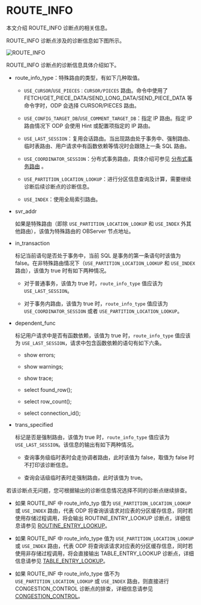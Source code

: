 # ROUTE_INFO

本文介绍 ROUTE_INFO 诊断点的相关信息。

ROUTE_INFO 诊断点涉及的诊断信息如下图所示。

![ROUTE_INFO](https://obbusiness-private.oss-cn-shanghai.aliyuncs.com/doc/img/odp/V4.2.0/zh-CN/900.o-m-guide/400.routing-diagnosis/300.route_info-01.png)

ROUTE_INFO 诊断点的诊断信息具体介绍如下。

* route_info_type：特殊路由的类型，有如下几种取值。

  * `USE_CURSOR`/`USE_PIECES：CURSOR/PIECES` 路由。命令中使用了 FETCH/GET_PIECE_DATA/SEND_LONG_DATA/SEND_PIECE_DATA 等命令字时，ODP 会选择 CURSOR/PIECES 路由。
  
  * `USE_CONFIG_TARGET_DB`/`USE_COMMENT_TARGET_DB`：指定 IP 路由。指定 IP 路由情况下 ODP 会使用 Hint 或配置项指定的 IP 路由。
  
  * `USE_LAST_SESSION`：复用会话路由。当出现路由处于事务中、强制路由、临时表路由、用户请求中有函数依赖等情况时会跟随上一条 SQL 路由。
  
  * `USE_COORDINATOR_SESSION`：分布式事务路由，具体介绍可参见 [分布式事务路由](../../../600.data-routing/400.intra-tenant-routing/800.distributed-transaction-routing.md) 。
  
  * `USE_PARTITION_LOCATION_LOOKUP`：进行分区信息查询及计算，需要继续诊断后续诊断点的诊断信息。
  
  * `USE_INDEX`：使用全局索引路由。

* svr_addr
  
  如果是特殊路由（即除 `USE_PARTITION_LOCATION_LOOKUP` 和 `USE_INDEX` 外其他路由），该值为特殊路由的 OBServer 节点地址。

* in_transaction
  
  标记当前语句是否处于事务中，当前 SQL 是事务的第一条语句时该值为 false。在非特殊路由情况下（`USE_PARTITION_LOCATION_LOOKUP` 和 `USE_INDEX` 路由），该值为 true 时有如下两种情况。
  
  * 对于普通事务，该值为 true 时，`route_info_type` 值应该为 `USE_LAST_SESSION`。
  
  * 对于事务内路由，该值为 true 时，`route_info_type` 值应该为 `USE_COORDINATOR_SESSION` 或者 `USE_PARTITION_LOCATION_LOOKUP`。

* dependent_func
  
  标记用户请求中是否有函数依赖，该值为 true 时，`route_info_type` 值应该为 `USE_LAST_SESSION`，请求中包含函数依赖的语句有如下六条。
  
  * show errors;
  
  * show warnings;
  
  * show trace;
  
  * select found_row();
  
  * select row_count();
  
  * select connection_id();

* trans_specified
  
  标记是否是强制路由，该值为 true 时，`route_info_type` 值应该为 `USE_LAST_SESSION`。该信息的输出有如下两种情况。
  
  * 查询事务级临时表时会走协调者路由，此时该值为 false，取值为 false 时不打印该诊断信息。
  
  * 查询会话级临时表时走强制路由，此时该值为 true。

若该诊断点无问题，您可根据输出的诊断信息情况选择不同的诊断点继续排查。

* 如果 ROUTE_INF 中 route_info_typ 值为 `USE_PARTITION_LOCATION_LOOKUP` 或 `USE_INDEX` 路由，代表 ODP 将查询该请求对应表的分区缓存信息，同时若使用存储过程调用，将会输出 ROUTINE_ENTRY_LOOKUP 诊断点，详细信息请参见 [ROUTINE_ENTRY_LOOKUP](410.routing-entry-lookup.md)。

* 如果 ROUTE_INF 中 route_info_type 值为 `USE_PARTITION_LOCATION_LOOKUP` 或 `USE_INDEX` 路由，代表 ODP 将查询该请求对应表的分区缓存信息，同时若使用非存储过程调用，将会直接输出 TABLE_ENTRY_LOOKUP 诊断点，详细信息请参见 [TABLE_ENTRY_LOOKUP](420.table-entry-lookup.md)。

* 如果 ROUTE_INF 中 route_info_type 值不为 `USE_PARTITION_LOCATION_LOOKUP` 或 `USE_INDEX` 路由，则直接进行 CONGESTION_CONTROL 诊断点的排查，详细信息请参见 [CONGESTION_CONTROL](600.congestion-control.md)。
